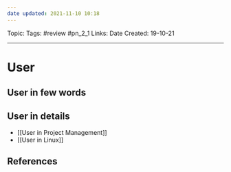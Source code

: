 ```yaml
---
date updated: 2021-11-10 10:18
---
```


Topic:
Tags: #review #pn_2_1
Links:
Date Created: 19-10-21

---

# User

## User in few words

## User in details

- [[User in Project Management]]
- [[User in Linux]]

## References
